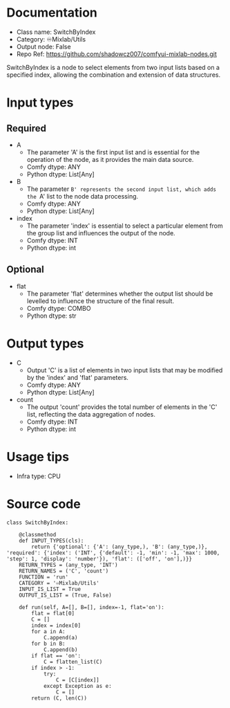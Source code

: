 # Documentation
- Class name: SwitchByIndex
- Category: ♾️Mixlab/Utils
- Output node: False
- Repo Ref: https://github.com/shadowcz007/comfyui-mixlab-nodes.git

SwitchByIndex is a node to select elements from two input lists based on a specified index, allowing the combination and extension of data structures.

# Input types
## Required
- A
    - The parameter 'A' is the first input list and is essential for the operation of the node, as it provides the main data source.
    - Comfy dtype: ANY
    - Python dtype: List[Any]
- B
    - The parameter `B' represents the second input list, which adds the `A' list to the node data processing.
    - Comfy dtype: ANY
    - Python dtype: List[Any]
- index
    - The parameter 'index' is essential to select a particular element from the group list and influences the output of the node.
    - Comfy dtype: INT
    - Python dtype: int
## Optional
- flat
    - The parameter 'flat' determines whether the output list should be levelled to influence the structure of the final result.
    - Comfy dtype: COMBO
    - Python dtype: str

# Output types
- C
    - Output 'C' is a list of elements in two input lists that may be modified by the 'index' and 'flat' parameters.
    - Comfy dtype: ANY
    - Python dtype: List[Any]
- count
    - The output 'count' provides the total number of elements in the 'C' list, reflecting the data aggregation of nodes.
    - Comfy dtype: INT
    - Python dtype: int

# Usage tips
- Infra type: CPU

# Source code
```
class SwitchByIndex:

    @classmethod
    def INPUT_TYPES(cls):
        return {'optional': {'A': (any_type,), 'B': (any_type,)}, 'required': {'index': ('INT', {'default': -1, 'min': -1, 'max': 1000, 'step': 1, 'display': 'number'}), 'flat': (['off', 'on'],)}}
    RETURN_TYPES = (any_type, 'INT')
    RETURN_NAMES = ('C', 'count')
    FUNCTION = 'run'
    CATEGORY = '♾️Mixlab/Utils'
    INPUT_IS_LIST = True
    OUTPUT_IS_LIST = (True, False)

    def run(self, A=[], B=[], index=-1, flat='on'):
        flat = flat[0]
        C = []
        index = index[0]
        for a in A:
            C.append(a)
        for b in B:
            C.append(b)
        if flat == 'on':
            C = flatten_list(C)
        if index > -1:
            try:
                C = [C[index]]
            except Exception as e:
                C = []
        return (C, len(C))
```